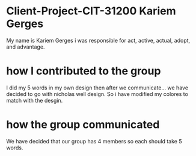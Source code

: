 # Client-Project-CIT-31200 Kariem Gerges
My name is Kariem Gerges i was responsible for act, active, actual, adopt, and advantage.

# how I contributed to the group 
I did my 5 words in my own design then after we communicate... we have decided to go with nicholas well design. So i have modified my colores to match with the desgin.


# how the group communicated
We have decided that our group has 4 members so each should take 5 words.
